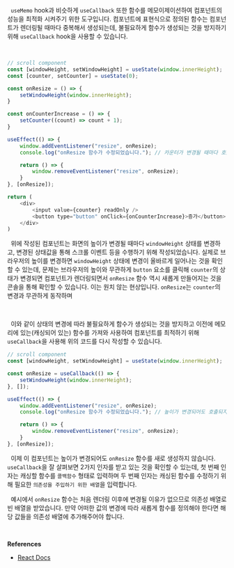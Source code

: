 
&nbsp;&nbsp;`useMemo` hook과 비슷하게 `useCallback` 또한 함수를 메모이제이션하여 컴포넌트의 성능을 최적화 시켜주기 위한 도구입니다. 컴포넌트에 표현식으로 정의된 함수는 컴포넌트가 렌더링될 때마다 중복해서 생성되는데, 불필요하게 함수가 생성되는 것을 방지하기 위해 `useCallback` hook을 사용할 수 있습니다.

<br>

```javascript
// scroll component
const [windowHeight, setWindowHeight] = useState(window.innerHeight);
const [counter, setCounter] = useState(0);

const onResize = () => {
	setWindowHeight(window.innerHeight);
}

const onCounterIncrease = () => {
	setCounter((count) => count + 1);
}

useEffect(() => {
	window.addEventListener("resize", onResize);
	console.log("onResize 함수가 수정되었습니다."); // 카운터가 변경될 때마다 호출됩니다.

	return () => {
		window.removeEventListener("resize", onResize);
	}
}, [onResize]);

return (
	<div>
		<input value={counter} readOnly />
		<button type="button" onClick={onCounterIncrease}>증가</button>
	</div>
)
```

&nbsp;&nbsp;위에 작성된 컴포넌트는 화면의 높이가 변경될 때마다 `windowHeight` 상태를 변경하고, 변경된 상태값을 통해 스크롤 이벤트 등을 수행하기 위해 작성되었습니다. 실제로 브라우저의 높이를 변경하면 `windowHeight` 상태에 변경이 올바르게 일어나는 것을 확인할 수 있는데, 문제는 브라우저의 높이와 무관하게 `button` 요소를 클릭해 `counter`의 상태가 변경되면 컴포넌트가 렌더링되면서 `onResize` 함수 역시 새롭게 만들어지는 것을 콘솔을 통해 확인할 수 있습니다. 이는 원치 않는 현상입니다. `onResize`는 `counter`의 변경과 무관하게 동작하며 

<br>

&nbsp;&nbsp;이와 같이 상태의 변경에 따라 불필요하게 함수가 생성되는 것을 방지하고 이전에 메모리에 있는(캐싱되어 있는) 함수를 가져와 사용하여 컴포넌트를 최적하기 위해 `useCallback`을 사용해 위의 코드를 다시 작성할 수 있습니다.

```javascript
// scroll component
const [windowHeight, setWindowHeight] = useState(window.innerHeight);

const onResize = useCallback(() => {
	setWindowHeight(window.innerHeight);
}, []);

useEffect(() => {
	window.addEventListener("resize", onResize);
	console.log("onResize 함수가 수정되었습니다."); // 높이가 변경되어도 호출되지 않습니다.

	return () => {
		window.removeEventListener("resize", onResize);
	}
}, [onResize]);
```

&nbsp;&nbsp;이제 이 컴포넌트는 높이가 변경되어도 `onResize` 함수를 새로 생성하지 않습니다. `useCallback`을 잘 살펴보면 2가지 인자를 받고 있는 것을 확인할 수 있는데, 첫 번째 인자는 캐싱할 함수를 `콜백함수` 형태로 입력하며 두 번째 인자는 캐싱된 함수를 수정하기 위해 필요한 `의존성을 주입하기 위한 배열`을 입력합니다.

&nbsp;&nbsp;예시에서 `onResize` 함수는 처음 렌더링 이후에 변경될 이유가 없으므로 의존성 배열로 빈 배열을 받았습니다. 만약 어떠한 값의 변경에 따라 새롭게 함수를 정의해야 한다면 해당 값들을 의존성 배열에 추가해주어야 합니다.

<br>

**References**
- [React Docs](https://ko.legacy.reactjs.org/docs/hooks-reference.html#usecallback)